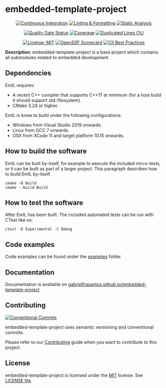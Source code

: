 # embedded-template-project

<div align="center">

[![Continuous Integration](https://github.com/gabrielfrasantos/embedded-template-project/actions/workflows/ci.yml/badge.svg)](https://github.com/gabrielfrasantos/embedded-template-project/actions/workflows/ci.yml)
[![Linting & Formatting](https://github.com/gabrielfrasantos/embedded-template-project/actions/workflows/linting-formatting.yml/badge.svg)](https://github.com/gabrielfrasantos/embedded-template-project/actions/workflows/linting-formatting.yml)
[![Static Analysis](https://github.com/gabrielfrasantos/embedded-template-project/actions/workflows/static-analysis.yml/badge.svg)](https://github.com/gabrielfrasantos/embedded-template-project/actions/workflows/static-analysis.yml)

[![Quality Gate Status](https://sonarcloud.io/api/project_badges/measure?project=gabrielfrasantos_embedded-reference-project&metric=alert_status)](https://sonarcloud.io/summary/new_code?id=gabrielfrasantos_embedded-reference-project)
[![Coverage](https://sonarcloud.io/api/project_badges/measure?project=gabrielfrasantos_embedded-reference-project&metric=coverage)](https://sonarcloud.io/dashboard?id=gabrielfrasantos_embedded-reference-project)
[![Duplicated Lines (%)](https://sonarcloud.io/api/project_badges/measure?project=gabrielfrasantos_embedded-reference-project&metric=duplicated_lines_density)](https://sonarcloud.io/summary/new_code?id=gabrielfrasantos_embedded-reference-project)

[![License: MIT](https://img.shields.io/badge/License-MIT-brightgreen.svg)](https://choosealicense.com/licenses/mit/)
[![OpenSSF Scorecard](https://api.securityscorecards.dev/projects/github.com/gabrielfrasantos/embedded-template-project/badge)](https://securityscorecards.dev/viewer/?uri=github.com/gabrielfrasantos/embedded-template-project)
[![CII Best Practices](https://bestpractices.coreinfrastructure.org/projects/6667/badge)](https://bestpractices.coreinfrastructure.org/projects/6667)

</div>

**Description**: embedded-template-project is a base project which contains all submodules related to embedded development.

## Dependencies

EmIL requires:
- A recent C++ compiler that supports C++17 at minimum (for a host build it should support std::filesystem).
- CMake 3.24 or higher.

EmIL is know to build under the following configurations:
- Windows from Visual Studio 2019 onwards.
- Linux from GCC 7 onwards.
- OSX from XCode 11 and target platform 10.15 onwards.

## How to build the software

EmIL can be built by-itself, for example to execute the included micro-tests, or it can be built as part of a larger project. This paragraph describes how to build EmIL by-itself.

```
cmake -B Build
cmake --build Build
```

## How to test the software

After EmIL has been built. The included automated tests can be run with CTest like so:

```
ctest -D Experimental -C Debug
```

## Code examples

Code examples can be found under the [examples](examples) folder.

## Documentation

Documentation is available on [gabrielfrasantos.github.io/embedded-template-project](https://gabrielfrasantos.github.io/embedded-template-project/).

## Contributing

[![Conventional Commits](https://img.shields.io/badge/Conventional%20Commits-1.0.0-%23FE5196?logo=conventionalcommits&logoColor=white)](https://conventionalcommits.org)

embedded-template-project uses semantic versioning and conventional commits.

Please refer to our [Contributing](CONTRIBUTING.md) guide when you want to contribute to this project.

## License

embedded-template-project is licensed under the [MIT](https://choosealicense.com/licenses/mit/) license. See [LICENSE file](LICENSE.md).
